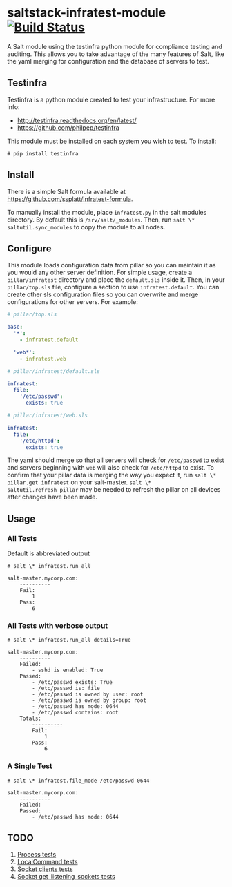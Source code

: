 # saltstack-infratest-module [![Build Status](https://travis-ci.org/ssplatt/saltstack-infratest-module.svg?branch=master)](https://travis-ci.org/ssplatt/saltstack-infratest-module)
A Salt module using the testinfra python module for compliance testing and auditing. This allows you to take advantage of the many features of Salt, like the yaml merging for configuration and the database of servers to test.

## Testinfra
Testinfra is a python module created to test your infrastructure. For more info:
 - http://testinfra.readthedocs.org/en/latest/
 - https://github.com/philpep/testinfra

This module must be installed on each system you wish to test.  To install:
```
# pip install testinfra
```

## Install
There is a simple Salt formula available at https://github.com/ssplatt/infratest-formula.

To manually install the module, place `infratest.py` in the salt modules directory. By default this is `/srv/salt/_modules`. Then, run `salt \* saltutil.sync_modules` to copy the module to all nodes.

## Configure
This module loads configuration data from pillar so you can maintain it as you would any other server definition. For simple usage, create a `pillar/infratest` directory and place the `default.sls` inside it.  Then, in your `pillar/top.sls` file, configure a section to use `infratest.default`.  You can create other sls configuration files so you can overwrite and merge configurations for other servers. For example:

```yaml
# pillar/top.sls

base:
  '*':
    - infratest.default

  'web*':
    - infratest.web
```

```yaml
# pillar/infratest/default.sls

infratest:
  file:
    '/etc/passwd':
      exists: true
```

```yaml
# pillar/infratest/web.sls

infratest:
  file:
    '/etc/httpd':
      exists: true
```

The yaml should merge so that all servers will check for `/etc/passwd` to exist and servers beginning with `web` will also check for `/etc/httpd` to exist. To confirm that your pillar data is merging the way you expect it, run `salt \* pillar.get infratest` on your salt-master. `salt \* saltutil.refresh_pillar` may be needed to refresh the pillar on all devices after changes have been made.

## Usage
### All Tests
Default is abbreviated output

`# salt \* infratest.run_all`
```
salt-master.mycorp.com:
    ----------
    Fail:
        1
    Pass:
        6
```

### All Tests with verbose output
`# salt \* infratest.run_all details=True`
```
salt-master.mycorp.com:
    ----------
    Failed:
        - sshd is enabled: True
    Passed:
        - /etc/passwd exists: True
        - /etc/passwd is: file
        - /etc/passwd is owned by user: root
        - /etc/passwd is owned by group: root
        - /etc/passwd has mode: 0644
        - /etc/passwd contains: root
    Totals:
        ----------
        Fail:
            1
        Pass:
            6
```

### A Single Test
`# salt \* infratest.file_mode /etc/passwd 0644`

```
salt-master.mycorp.com:
    ----------
    Failed:
    Passed:
        - /etc/passwd has mode: 0644
```

## TODO
 1. [Process tests](http://testinfra.readthedocs.org/en/latest/modules.html#process)
 2. [LocalCommand tests](http://testinfra.readthedocs.org/en/latest/modules.html#localcommand)
 3. [Socket clients tests](http://testinfra.readthedocs.org/en/latest/modules.html#testinfra.modules.Socket.clients)
 4. [Socket get_listening_sockets tests](http://testinfra.readthedocs.org/en/latest/modules.html#testinfra.modules.Socket.get_listening_sockets)

